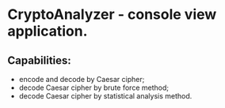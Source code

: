 # CryptoAnalyzer - console view application.



## Capabilities:

  - encode and decode by Caesar cipher;
  - decode Caesar cipher by brute force method;
  - decode Caesar cipher by statistical analysis method. 
